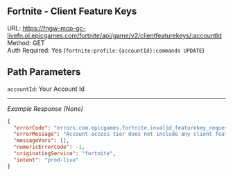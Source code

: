 ## Fortnite - Client Feature Keys

URL: https://fngw-mcp-gc-livefn.ol.epicgames.com/fortnite/api/game/v2/clientfeaturekeys/:accountId \
Method: GET \
Auth Required: Yes (`fortnite:profile:{accountId}:commands UPDATE`)

## Path Parameters

`accountId`: Your Account Id

---

_Example Response (None)_

```json
{
  "errorCode": "errors.com.epicgames.fortnite.invalid_featurekey_request",
  "errorMessage": "Account access tier does not include any client feature keys",
  "messageVars": [],
  "numericErrorCode": -1,
  "originatingService": "fortnite",
  "intent": "prod-live"
}
```
